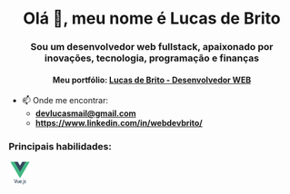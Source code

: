 <h1 align="center">Olá 👋, meu nome é Lucas de Brito</h1>
<h3 align="center">Sou um desenvolvedor web fullstack, apaixonado por inovações, tecnologia, programação e finanças</h3>

<h4 align="center">Meu portfólio: <a href="https://lucasdbrito.com" target="_blank">Lucas de Brito - Desenvolvedor WEB</a></h4>

- 📫 Onde me encontrar:
  - **devlucasmail@gmail.com**
  - **https://www.linkedin.com/in/webdevbrito/**

<h3 align="left">Principais habilidades:</h3>
<p align="left">
  <a href="https://vuejs.org/" target="_blank"> <img src="https://raw.githubusercontent.com/devicons/devicon/master/icons/vuejs/vuejs-original-wordmark.svg" alt="vuejs" width="40" height="40"/> </a> 
</p>
